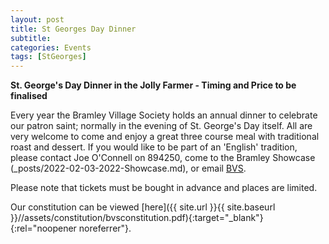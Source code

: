 ```yaml
---
layout: post
title: St Georges Day Dinner
subtitle: 
categories: Events
tags: [StGeorges]
---
```


**St. George's Day Dinner in the Jolly Farmer - Timing and Price to be finalised**

Every year the Bramley Village Society holds an annual dinner to celebrate our patron saint; normally in the evening of St. George's Day itself.  All are very welcome to come and enjoy a great three course meal with traditional roast and dessert.  If you would like to be part of an 'English' tradition, please contact Joe O'Connell on 894250, come to the Bramley Showcase (_posts/2022-02-03-2022-Showcase.md), or email [BVS](mailto:BramleyVillageSociety@gmail.com).

Please note that tickets must be bought in advance and places are limited.

Our constitution can be viewed [here]({{ site.url }}{{ site.baseurl }}//assets/constitution/bvsconstitution.pdf){:target="_blank"}{:rel="noopener noreferrer"}.